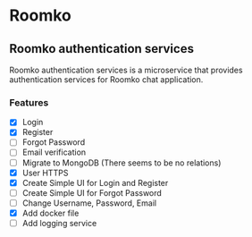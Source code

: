 # Roomko

## Roomko authentication services

Roomko authentication services is a microservice that provides authentication services for Roomko chat application.


### Features

- [x] Login
- [x] Register
- [ ] Forgot Password
- [ ] Email verification 
- [ ] Migrate to MongoDB (There seems to be no relations)
- [x] User HTTPS
- [x] Create Simple UI for Login and Register
- [ ] Create Simple UI for Forgot Password
- [ ] Change Username, Password, Email 
- [x] Add docker file
- [ ] Add logging service